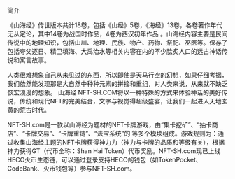 简介

《山海经》传世版本共计18卷，包括《山经》5卷，《海经》13卷，各卷著作年代无从定论，其中14卷为战国时作品，4卷为西汉初年作品 。山海经内容主要是民间传说中的地理知识，包括山川、地理、民族、物产、药物、祭祀、巫医等。保存了包括夸父逐日、精卫填海、大禹治水等相关内容在内的不少脍炙人口的远古神话传说和寓言故事。

人类很难想象自己从未见过的东西，所以即使是天马行空的幻想，如果仔细考据，我们依然能发现那是大自然中种种元素的拼接和重组，对人类来说，从来就不缺乏恢宏浪漫的想象。
山海经 NFT-SH.COM将以一种特殊的方式来体验神话的美好传说，传统和现代NFT的完美结合，文字与视觉得超级盛宴，让我们一起进入天地玄黄的荒古时代。

NFT-SH.com是一款以山海经为题材的NFT卡牌游戏，由“集卡挖矿”、“抽卡商店”、“卡牌交易”、“卡牌重铸”、“法宝系统”的 等多个模块组成。游戏规则为：通过收集山海经主题的NFT卡牌获得神力力（神力与卡牌的品质和等级有关），根据神力获得GT（代币全称：Shan Hai Token）代币奖励。NFT-SH.com现已上线HECO火币生态链，可以通过登录支持HECO的钱包（如TokenPocket、CodeBank、火币钱包等）参与NFT-SH.com。
